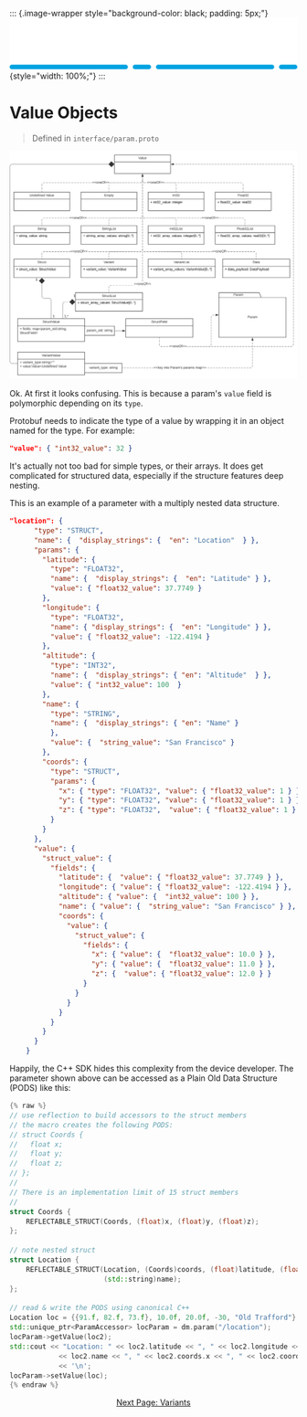 ::: {.image-wrapper style="background-color: black; padding: 5px;"}
![Catena Logo](images/Catena%20Logo_PMS2191%20&%20White.png){style="width: 100%;"}
:::

# Value Objects

> Defined in `interface/param.proto`

![alt](images/Catena%20UML%20-%20Value.svg)

Ok. At first it looks confusing. This is because a param's `value` field is polymorphic depending on its `type`.

Protobuf needs to indicate the type of a value by wrapping it in an object named for the type. For example:

```json
"value": { "int32_value": 32 }
```
It's actually not too bad for simple types, or their arrays. It does get complicated for structured data, especially if the structure features deep nesting.

This is an example of a parameter with a multiply nested data structure.

```json
"location": {
      "type": "STRUCT",
      "name": {  "display_strings": {  "en": "Location"  } },
      "params": {
        "latitude": {
          "type": "FLOAT32",
          "name": {  "display_strings": {  "en": "Latitude" } },
          "value": { "float32_value": 37.7749 }
        },
        "longitude": {
          "type": "FLOAT32",
          "name": { "display_strings": {  "en": "Longitude" } },
          "value": { "float32_value": -122.4194 }
        },
        "altitude": {
          "type": "INT32",
          "name": {  "display_strings": { "en": "Altitude"  } },
          "value": { "int32_value": 100  }
        },
        "name": {
          "type": "STRING",
          "name": {  "display_strings": { "en": "Name" }
          },
          "value": {  "string_value": "San Francisco" }
        },
        "coords": {
          "type": "STRUCT",
          "params": {
            "x": { "type": "FLOAT32", "value": { "float32_value": 1 } },
            "y": { "type": "FLOAT32", "value": { "float32_value": 1 } },
            "z": { "type": "FLOAT32",  "value": { "float32_value": 1 } }
          }
        }
      },
      "value": {
        "struct_value": {
          "fields": {
            "latitude": {  "value": { "float32_value": 37.7749 } },
            "longitude": { "value": { "float32_value": -122.4194 } },
            "altitude": { "value": {  "int32_value": 100 } },
            "name": { "value": {  "string_value": "San Francisco" } },
            "coords": {
              "value": {
                "struct_value": {
                  "fields": {
                    "x": { "value": {  "float32_value": 10.0 } },
                    "y": { "value": {  "float32_value": 11.0 } },
                    "z": {  "value": { "float32_value": 12.0 } }
                  }
                }
              }
            }
          }
        }
      }
    }
```

Happily, the C++ SDK hides this complexity from the device developer. The parameter shown above can be accessed as a Plain Old Data Structure (PODS) like this:

```cpp
{% raw %}
// use reflection to build accessors to the struct members
// the macro creates the following PODS:
// struct Coords {
//   float x;
//   float y;
//   float z;    
// };
//
// There is an implementation limit of 15 struct members
//
struct Coords {
    REFLECTABLE_STRUCT(Coords, (float)x, (float)y, (float)z);
};

// note nested struct
struct Location {
    REFLECTABLE_STRUCT(Location, (Coords)coords, (float)latitude, (float)longitude, (int32_t)altitude,
                       (std::string)name);
};

// read & write the PODS using canonical C++
Location loc = {{91.f, 82.f, 73.f}, 10.0f, 20.0f, -30, "Old Trafford"}, loc2;
std::unique_ptr<ParamAccessor> locParam = dm.param("/location");
locParam->getValue(loc2);
std::cout << "Location: " << loc2.latitude << ", " << loc2.longitude << ", " << loc2.altitude << ", "
            << loc2.name << ", " << loc2.coords.x << ", " << loc2.coords.y << ", " << loc2.coords.z
            << '\n';
locParam->setValue(loc);
{% endraw %}
```

<div style="text-align: center">

[Next Page: Variants](Variants.md)

</div>